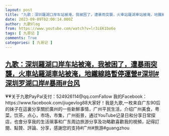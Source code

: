 ```yaml
---
layout: post
title: "九歌：深圳羅湖口岸车站被淹，我被困了，遭暴雨突襲，火車站羅湖車站被淹，地鐵線路暫停運營#深圳#深圳罗湖口岸#暴雨#台风"
date: 2023-09-09T02:00:14.000Z
author: 九歌Vlog
from: https://www.youtube.com/watch?v=lr3iEK1bo6o
tags: [ 九哥记 ]
comments: True
categories: [ 九哥记 ]
---
```

<!--1694224814000-->
[九歌：深圳羅湖口岸车站被淹，我被困了，遭暴雨突襲，火車站羅湖車站被淹，地鐵線路暫停運營#深圳#深圳罗湖口岸#暴雨#台风](https://www.youtube.com/watch?v=lr3iEK1bo6o)
------

<div>
💗💗关于九歌PayPal支付：524926114@qq.comFallow 我的Facebook：https://www.facebook.com/jiugevlog88大家好！我是九歌,一枚来自广东90后的妹子在這裏分享關於廣州的一些新鮮事情，广州平民生活，介绍广州美食，粤菜，饮茶，点心，市场，市集，广州街景，通过YouTube记录日和分享日常探店，也會分享我的生活瑣事和广东周边旅游分享及功略歡喜歡我的視頻，記得訂閱、點贊、評論、分享，感謝您的支持#广州#旅游#guangzhou
</div>
